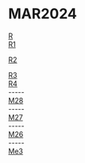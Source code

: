 # MAR2024

<div></div>
<a href="https://vk.com/video760598098_456247567">R</a>
<div></div>
<a href="https://vk.com/video760598098_456246305">R1</a>
<div></div>

<a href="https://ser.brstej.com/play.php?vid=4a9dce39c">R2</a>
<div></div>
<a href="https://vk.com/video760598098_456246564">R3</a>
<div></div>
<a href="https://vk.com/video760598098_456246644">R4</a>
<div></div>
<div>-----</div>
<a href="https://vk.com/video760598098_456247505">M28</a>
<div></div>
<div>-----</div>
<a href="https://vk.com/video760598098_456247435">M27</a>
<div></div>
<div>-----</div>
<a href="https://vk.com/video760598098_456247367">M26</a>
<div></div>
<div>-----</div>
<div></div>
<a href="https://vk.com/video760598098_456247586">Me3</a>
<div></div>

